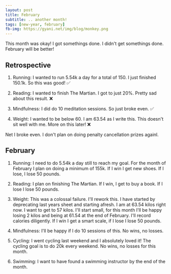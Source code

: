 ```yaml
---
layout: post
title: February
subtitle: .. another month!
tags: [new-year, february]
fb-img: https://gyani.net/img/blog/monkey.png
---
```


This month was okay! I got somethings done. I didn't get somethings done. February will be better!


## Retrospective

1. Running: I wanted to run 5.54k a day for a total of 150. I just finished 150.1k. So this was good! ✅

2. Reading: I wanted to finish The Martian. I got to just 20%. Pretty sad about this result. ❌

3. Mindfulness: I did do 10 meditation sessions. So just broke even. ✅

4. Weight: I wanted to be below 60. I am 63.54 as I write this. This doesn't sit well with me. More on this later! ❌

Net I broke even. I don't plan on doing penalty cancellation prizes againl.

## February

1. Running: I need to do 5.54k a day still to reach my goal. For the month of February I plan on doing a minimum of 155k. If I win I get new shoes. If I lose, I lose 50 pounds.

2. Reading: I plan on finishing The Martian. If I win, I get to buy a book. If I lose I lose 50 pounds.

3. Weight: This was a colossal failure. I'll rework this. I have started by deprecating last years sheet and starting afresh. I am at 63.54 kilos right now. I want  to get to 57 kilos. I'll start small, for this month I'll be happy losing 2 kilos and being at 61.54 at the end of February. I'll record calories diligently. If I win I get a smart scale, if I lose I lose 50 pounds.

4. Mindfulness: I'll be happy if I do 10 sessions of this. No wins, no losses.

5. Cycling: I went cycling last weekend and I absolutely loved it! The cycling goal is to do 20k every weekend. No wins, no losses for this month.

6. Swimming: I want to have found a swimming instructor by the end of the month.